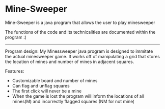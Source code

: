 # Mine-Sweeper
Mine-Sweeper is a java program that allows the user to play minesweeper

The functions of the code and its technicalities are documented within the program :)

-------------------------------------------------------------------------------------------
Program design: 
My Minessweeper java program is designed to immitate the actual minesweeper game. It works
off of manipulating a grid that stores the location of mines and number of mines in 
adjacent squares.

Features:
- Customizable board and number of mines
- Can flag and unflag squares
- The first click will never be a mine
- When the game is lost the program will inform the locations of all mines(M) and incorrectly
  flagged squares (NM for not mine)
